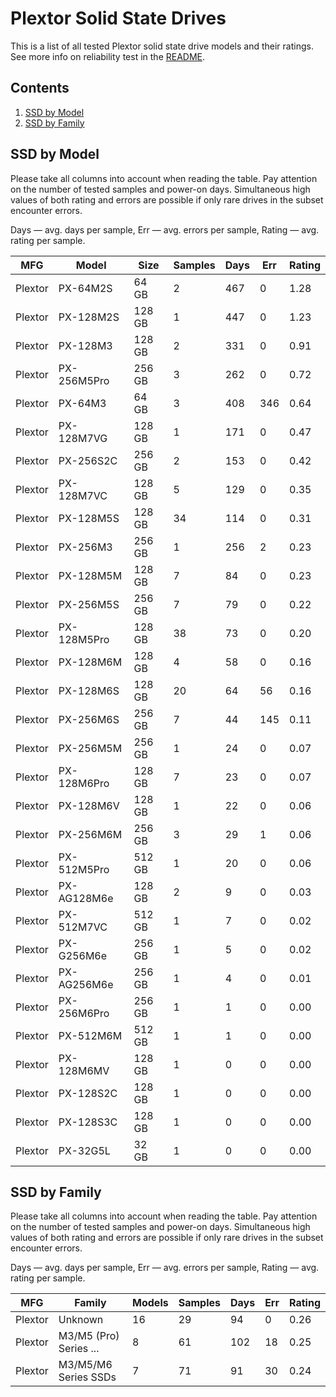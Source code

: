 Plextor Solid State Drives
==========================

This is a list of all tested Plextor solid state drive models and their ratings. See
more info on reliability test in the [README](https://github.com/linuxhw/SMART).

Contents
--------

1. [ SSD by Model  ](#ssd-by-model)
2. [ SSD by Family ](#ssd-by-family)

SSD by Model
------------

Please take all columns into account when reading the table. Pay attention on the
number of tested samples and power-on days. Simultaneous high values of both rating
and errors are possible if only rare drives in the subset encounter errors.

Days   — avg. days per sample,
Err    — avg. errors per sample,
Rating — avg. rating per sample.

| MFG       | Model              | Size   | Samples | Days  | Err   | Rating |
|-----------|--------------------|--------|---------|-------|-------|--------|
| Plextor   | PX-64M2S           | 64 GB  | 2       | 467   | 0     | 1.28   |
| Plextor   | PX-128M2S          | 128 GB | 1       | 447   | 0     | 1.23   |
| Plextor   | PX-128M3           | 128 GB | 2       | 331   | 0     | 0.91   |
| Plextor   | PX-256M5Pro        | 256 GB | 3       | 262   | 0     | 0.72   |
| Plextor   | PX-64M3            | 64 GB  | 3       | 408   | 346   | 0.64   |
| Plextor   | PX-128M7VG         | 128 GB | 1       | 171   | 0     | 0.47   |
| Plextor   | PX-256S2C          | 256 GB | 2       | 153   | 0     | 0.42   |
| Plextor   | PX-128M7VC         | 128 GB | 5       | 129   | 0     | 0.35   |
| Plextor   | PX-128M5S          | 128 GB | 34      | 114   | 0     | 0.31   |
| Plextor   | PX-256M3           | 256 GB | 1       | 256   | 2     | 0.23   |
| Plextor   | PX-128M5M          | 128 GB | 7       | 84    | 0     | 0.23   |
| Plextor   | PX-256M5S          | 256 GB | 7       | 79    | 0     | 0.22   |
| Plextor   | PX-128M5Pro        | 128 GB | 38      | 73    | 0     | 0.20   |
| Plextor   | PX-128M6M          | 128 GB | 4       | 58    | 0     | 0.16   |
| Plextor   | PX-128M6S          | 128 GB | 20      | 64    | 56    | 0.16   |
| Plextor   | PX-256M6S          | 256 GB | 7       | 44    | 145   | 0.11   |
| Plextor   | PX-256M5M          | 256 GB | 1       | 24    | 0     | 0.07   |
| Plextor   | PX-128M6Pro        | 128 GB | 7       | 23    | 0     | 0.07   |
| Plextor   | PX-128M6V          | 128 GB | 1       | 22    | 0     | 0.06   |
| Plextor   | PX-256M6M          | 256 GB | 3       | 29    | 1     | 0.06   |
| Plextor   | PX-512M5Pro        | 512 GB | 1       | 20    | 0     | 0.06   |
| Plextor   | PX-AG128M6e        | 128 GB | 2       | 9     | 0     | 0.03   |
| Plextor   | PX-512M7VC         | 512 GB | 1       | 7     | 0     | 0.02   |
| Plextor   | PX-G256M6e         | 256 GB | 1       | 5     | 0     | 0.02   |
| Plextor   | PX-AG256M6e        | 256 GB | 1       | 4     | 0     | 0.01   |
| Plextor   | PX-256M6Pro        | 256 GB | 1       | 1     | 0     | 0.00   |
| Plextor   | PX-512M6M          | 512 GB | 1       | 1     | 0     | 0.00   |
| Plextor   | PX-128M6MV         | 128 GB | 1       | 0     | 0     | 0.00   |
| Plextor   | PX-128S2C          | 128 GB | 1       | 0     | 0     | 0.00   |
| Plextor   | PX-128S3C          | 128 GB | 1       | 0     | 0     | 0.00   |
| Plextor   | PX-32G5L           | 32 GB  | 1       | 0     | 0     | 0.00   |

SSD by Family
-------------

Please take all columns into account when reading the table. Pay attention on the
number of tested samples and power-on days. Simultaneous high values of both rating
and errors are possible if only rare drives in the subset encounter errors.

Days   — avg. days per sample,
Err    — avg. errors per sample,
Rating — avg. rating per sample.

| MFG       | Family                 | Models | Samples | Days  | Err   | Rating |
|-----------|------------------------|--------|---------|-------|-------|--------|
| Plextor   | Unknown                | 16     | 29      | 94    | 0     | 0.26   |
| Plextor   | M3/M5 (Pro) Series ... | 8      | 61      | 102   | 18    | 0.25   |
| Plextor   | M3/M5/M6 Series SSDs   | 7      | 71      | 91    | 30    | 0.24   |
